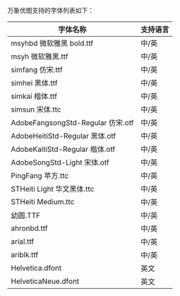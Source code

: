 万象优图支持的字体列表如下：

| 字体名称                           | 支持语言 |
| ------------------------------ | ---- |
| msyhbd 微软雅黑 bold.ttf             | 中/英  |
| msyh 微软雅黑.ttf                   | 中/英  |
| simfang 仿宋.ttf                  | 中/英  |
| simhei 黑体.ttf                   | 中/英  |
| simkai 楷体.ttf                   | 中/英  |
| simsun 宋体.ttc                   | 中/英  |
| AdobeFangsongStd-Regular 仿宋.otf | 中/英  |
| AdobeHeitiStd-Regular 黑体.otf    | 中/英  |
| AdobeKaitiStd-Regular 楷体.otf    | 中/英  |
| AdobeSongStd-Light 宋体.otf       | 中/英  |
| PingFang 苹方.ttc                 | 中/英  |
| STHeiti Light 华文黑体.ttc         | 中/英  |
| STHeiti Medium.ttc             | 中/英  |
| 幼圆.TTF                         | 中/英  |
| ahronbd.ttf                    | 中/英  |
| arial.ttf                      | 中/英  |
| ariblk.ttf                     | 中/英  |
| Helvetica.dfont                | 英文   |
| HelveticaNeue.dfont            | 英文   |
